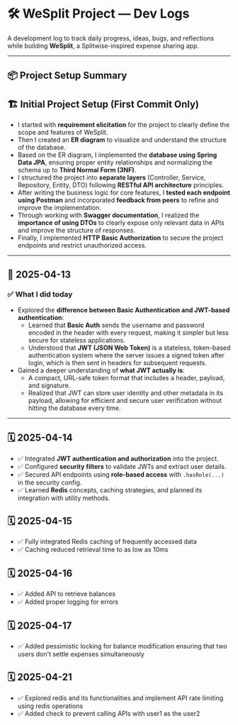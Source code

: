 # 🛠️ WeSplit Project — Dev Logs

A development log to track daily progress, ideas, bugs, and reflections while building **WeSplit**, a Splitwise-inspired expense sharing app.

---

## 📦 Project Setup Summary
## 🏗️ Initial Project Setup (First Commit Only)

- I started with **requirement elicitation** for the project to clearly define the scope and features of WeSplit.
- Then I created an **ER diagram** to visualize and understand the structure of the database.
- Based on the ER diagram, I implemented the **database using Spring Data JPA**, ensuring proper entity relationships and normalizing the schema up to **Third Normal Form (3NF)**.
- I structured the project into **separate layers** (Controller, Service, Repository, Entity, DTO) following **RESTful API architecture** principles.
- After writing the business logic for core features, I **tested each endpoint using Postman** and incorporated **feedback from peers** to refine and improve the implementation.
- Through working with **Swagger documentation**, I realized the **importance of using DTOs** to clearly expose only relevant data in APIs and improve the structure of responses.
- Finally, I implemented **HTTP Basic Authorization** to secure the project endpoints and restrict unauthorized access.

---

## 📅 2025-04-13

### ✅ What I did today
- Explored the **difference between Basic Authentication and JWT-based authentication**:
    - Learned that **Basic Auth** sends the username and password encoded in the header with every request, making it simpler but less secure for stateless applications.
    - Understood that **JWT (JSON Web Token)** is a stateless, token-based authentication system where the server issues a signed token after login, which is then sent in headers for subsequent requests.
- Gained a deeper understanding of **what JWT actually is**:
    - A compact, URL-safe token format that includes a header, payload, and signature.
    - Realized that JWT can store user identity and other metadata in its payload, allowing for efficient and secure user verification without hitting the database every time.
---

## 🗓️ 2025-04-14

- ✅ Integrated **JWT authentication and authorization** into the project.
- ✅ Configured **security filters** to validate JWTs and extract user details.
- ✅ Secured API endpoints using **role-based access** with `.hasRole(...)` in the security config.
- ✅ Learned **Redis** concepts, caching strategies, and planned its integration with utility methods.

## 🗓️ 2025-04-15

- ✅ Fully integrated Redis caching of frequently accessed data
- ✅ Caching reduced retrieval time to as low as 10ms

## 🗓️ 2025-04-16

- ✅ Added API to retrieve balances
- ✅ Added proper logging for errors

## 🗓️ 2025-04-17

- ✅ Added pessimistic locking for balance modification ensuring that two users don't settle expenses simultaneously

## 🗓️ 2025-04-21

- ✅ Explored redis and its functionalities and implement API rate limiting using redis operations
- ✅ Added check to prevent calling APIs with user1 as the user2


